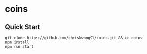 # coins
## Quick Start
```
git clone https://github.com/chriskwong91/coins.git && cd coins
npm install
npm run start
````
